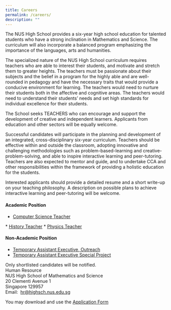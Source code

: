 ```yaml
---
title: Careers
permalink: /careers/
description: ""
---
```

The NUS High School provides a six-year high school education for talented students who have a strong inclination in Mathematics and Science. The curriculum will also incorporate a balanced program emphasizing the importance of the languages, arts and humanities.  
  
The specialized nature of the NUS High School curriculum requires teachers who are able to interest their students, and motivate and stretch them to greater heights. The teachers must be passionate about their subjects and the belief in a program for the highly able and are well-rounded in pedagogy and have the necessary traits that would provide a conducive environment for learning. The teachers would need to nurture their students both in the affective and cognitive areas. The teachers would need to understand their students’ needs and set high standards for individual excellence for their students.  
  
The School seeks TEACHERS who can encourage and support the development of creative and independent learners. Applicants from education and other sectors will be equally welcome.&nbsp;  
  
Successful candidates will participate in the planning and development of an integrated, cross-disciplinary six-year curriculum. Teachers should be effective within and outside the classroom, adopting innovative and challenging methodologies such as problem-based-learning and creative-problem-solving, and able to inspire interactive learning and peer-tutoring. Teachers are also expected to mentor and guide, and to undertake CCA and other responsibilities within the framework of providing a holistic education for the students.&nbsp;  
  
Interested applicants should provide a detailed resume and a short write-up on your teaching philosophy. A description on possible plans to achieve interactive learning and peer-tutoring will be welcome.

#### **Academic Position**
* <a target="_blank" href="/files/Careers/cs teacher 2023.pdf">Computer Science Teacher
</a>
* <a target="_blank" href="/files/Careers/history teacher 2023.pdf">History Teacher</a>
* <a target="_blank" href="/files/Careers/physics teacher 2023.pdf">Physics Teacher</a>

#### **Non-Academic Position**
* <a target="_blank" href="/files/Careers/temporary assistant executive outreach.pdf">Temporary Assistant Executive, Outreach</a>
* <a target="_blank" href="/files/Careers/temporary assistant executive special project.pdf">Temporary Assistant Executive Special Project</a>




Only shortlisted candidates will be notified. <br>
Human Resource <br>
NUS High School of Mathematics and Science <br>
20 Clementi Avenue 1 <br>
Singapore 129957 <br>
Email:&nbsp;&nbsp;[hr@highsch.nus.edu.sg](mailto:hr@highsch.nus.edu.sg)

You may download and use the&nbsp;[Application Form](/files/Recruitment%20Application%20Form.pdf)